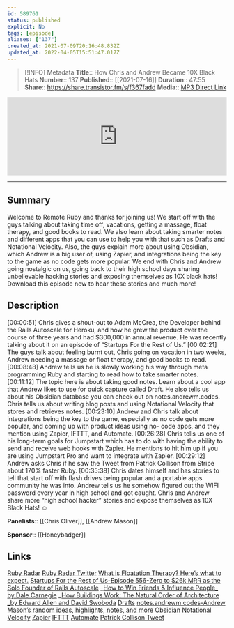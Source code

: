 ```yaml
---
id: 589761
status: published
explicit: No
tags: [episode]
aliases: ["137"]
created_at: 2021-07-09T20:16:48.832Z
updated_at: 2022-04-05T15:51:47.017Z
---
```


> [!INFO] Metadata
> **Title**:: How Chris and Andrew Became 10X Black Hats
> **Number**:: 137
> **Published**:: [[2021-07-16]]
> **Duration**:: 47:55
> **Share**:: <https://share.transistor.fm/s/f367fadd>
> **Media**:: [MP3 Direct Link](https://dts.podtrac.com/redirect.mp3/media.transistor.fm/f367fadd/76397ce3.mp3)

<iframe width="100%" height="180" frameborder="no" scrolling="no" seamless src="https://share.transistor.fm/e/f367fadd/dark"></iframe>

---

## Summary

Welcome to Remote Ruby and thanks for joining us! We start off with the guys talking
about taking time off, vacations, getting a massage, float therapy, and good books to
read. We also learn about taking smarter notes and different apps that you can use to
help you with that such as Drafts and Notational Velocity. Also, the guys explain more
about using Obsidian, which Andrew is a big user of, using Zapier, and integrations
being the key to the game as no code gets more popular. We end with Chris and
Andrew going nostalgic on us, going back to their high school days sharing unbelievable
hacking stories and exposing themselves as 10X black hats! Download this episode
now to hear these stories and much more!

## Description

[00:00:51] Chris gives a shout-out to Adam McCrea, the Developer behind the Rails
Autoscale for Heroku, and how he grew the product over the course of three years and
had $300,000 in annual revenue. He was recently talking about it on an episode of
“Startups For the Rest of Us.”
[00:02:21] The guys talk about feeling burnt out, Chris going on vacation in two weeks,
Andrew needing a massage or float therapy, and good books to read.
[00:08:48] Andrew tells us he is slowly working his way through meta programming
Ruby and starting to read how to take smarter notes.
[00:11:12] The topic here is about taking good notes. Learn about a cool app that
Andrew likes to use for quick capture called Draft. He also tells us about his Obsidian
database you can check out on notes.andrewm.codes. Chris tells us about writing blog
posts and using Notational Velocity that stores and retrieves notes.
[00:23:10] Andrew and Chris talk about integrations being the key to the game,
especially as no code gets more popular, and coming up with product ideas using no-
code apps, and they mention using Zapier, IFTTT, and Automate.
[00:26:28] Chris tells us one of his long-term goals for Jumpstart which has to do with
having the ability to send and receive web hooks with Zapier. He mentions to hit him up
if you are using Jumpstart Pro and want to integrate with Zapier.
[00:29:12] Andrew asks Chris if he saw the Tweet from Patrick Collison from Stripe
about 170% faster Ruby.
[00:35:38] Chris dates himself and has stories to tell that start off with flash drives being
popular and a portable apps community he was into. Andrew tells us he somehow
figured out the WIFI password every year in high school and got caught. Chris and
Andrew share more “high school hacker” stories and expose themselves as 10X Black
Hats! ☺

**Panelists**:: [[Chris Oliver]], [[Andrew Mason]]

**Sponsor**:: [[Honeybadger]]

## Links

[Ruby Radar](https://rubyradar.mailchimpsites.com/)
[Ruby Radar Twitter](https://twitter.com/therubyradar)
[What is Floatation Therapy? Here’s what to expect.](https://float8ion.com/floating-101/what-is-floatation-therapy/)
[Startups For the Rest of Us-Episode 556-Zero to $26k MRR as the Solo Founder of Rails Autoscale](https://www.startupsfortherestofus.com/episodes/episode-556-rails-autoscale)
_[How to Win Friends & Influence People_ by Dale Carnegie](https://www.amazon.com/How-Win-Friends-Influence-People/dp/0671027034/ref=sr_1_1?dchild=1&keywords=how+to+win+friends+and+influence+people&qid=1625774427&sr=8-1)
\_[How Buildings Work: The Natural Order of Architecture \_by Edward Allen and David Swoboda](https://www.amazon.com/How-Buildings-Work-Natural-Architecture/dp/019516198X/ref=sr_1_3?dchild=1&keywords=how+buildings+work&qid=1625774682&sr=8-3)
[Drafts](https://getdrafts.com/)
[notes.andrewm.codes-Andrew Mason’s random ideas, highlights, notes, and more](https://notes.andrewm.codes/000_INDEX)
[Obsidian](https://obsidian.md/)
[Notational Velocity](https://notational.net/)
[Zapier](https://zapier.com/)
[IFTTT](https://ifttt.com/)
[Automate](https://automate.io/)
[Patrick Collison Tweet](https://twitter.com/patrickc/status/1410269843585069056?s=20)
